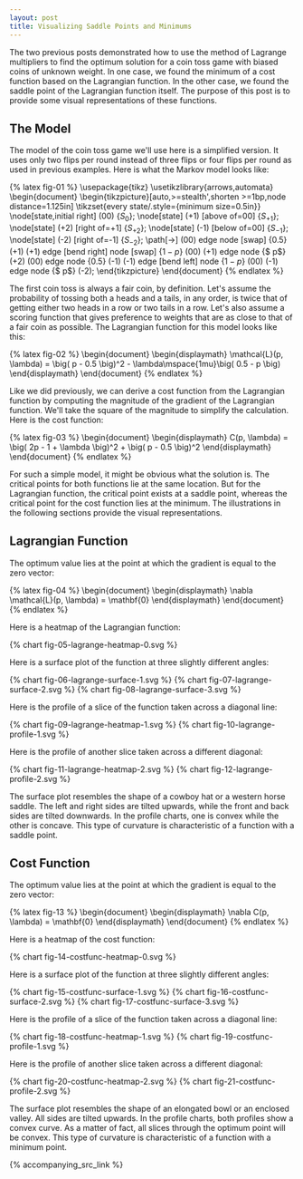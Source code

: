 ```yaml
---
layout: post
title: Visualizing Saddle Points and Minimums
---
```


The two previous posts demonstrated how to use the method of Lagrange multipliers to find the optimum solution for a coin toss game with biased coins of unknown weight. In one case, we found the minimum of a cost function based on the Lagrangian function. In the other case, we found the saddle point of the Lagrangian function itself. The purpose of this post is to provide some visual representations of these functions.

<!--excerpt-->

## The Model

The model of the coin toss game we'll use here is a simplified version. It uses only two flips per round instead of three flips or four flips per round as used in previous examples. Here is what the Markov model looks like:

{% latex fig-01 %}
    \usepackage{tikz}
    \usetikzlibrary{arrows,automata}
    \begin{document}
    \begin{tikzpicture}[auto,>=stealth',shorten >=1bp,node distance=1.125in]
    \tikzset{every state/.style={minimum size=0.5in}}
    \node[state,initial right] (00)               {$S_0$};
    \node[state]               (+1) [above of=00] {$S_{+1}$};
    \node[state]               (+2) [right of=+1] {$S_{+2}$};
    \node[state]               (-1) [below of=00] {$S_{-1}$};
    \node[state]               (-2) [right of=-1] {$S_{-2}$};
    \path[->]
    (00) edge              node [swap] {$0.5$} (+1)
    (+1) edge [bend right] node [swap] {$1-p$} (00)
    (+1) edge              node        {$  p$} (+2)
    (00) edge              node        {$0.5$} (-1)
    (-1) edge [bend left]  node        {$1-p$} (00)
    (-1) edge              node        {$  p$} (-2);
    \end{tikzpicture}
    \end{document}
{% endlatex %}

The first coin toss is always a fair coin, by definition. Let's assume the probability of tossing both a heads and a tails, in any order, is twice that of getting either two heads in a row or two tails in a row. Let's also assume a scoring function that gives preference to weights that are as close to that of a fair coin as possible. The Lagrangian function for this model looks like this:

{% latex fig-02 %}
    \begin{document}
    \begin{displaymath}
    \mathcal{L}(p, \lambda)
    =
    \big( p - 0.5 \big)^2 - \lambda\mspace{1mu}\big( 0.5 - p \big)
    \end{displaymath}
    \end{document}
{% endlatex %}

Like we did previously, we can derive a cost function from the Lagrangian function by computing the magnitude of the gradient of the Lagrangian function. We'll take the square of the magnitude to simplify the calculation. Here is the cost function:

{% latex fig-03 %}
    \begin{document}
    \begin{displaymath}
    C(p, \lambda)
    =
    \big( 2p - 1 + \lambda \big)^2 + \big( p - 0.5 \big)^2
    \end{displaymath}
    \end{document}
{% endlatex %}

For such a simple model, it might be obvious what the solution is. The critical points for both functions lie at the same location. But for the Lagrangian function, the critical point exists at a saddle point, whereas the critical point for the cost function lies at the minimum. The illustrations in the following sections provide the visual representations.

## Lagrangian Function

The optimum value lies at the point at which the gradient is equal to the zero vector:

{% latex fig-04 %}
    \begin{document}
    \begin{displaymath}
    \nabla \mathcal{L}(p, \lambda)
    =
    \mathbf{0}
    \end{displaymath}
    \end{document}
{% endlatex %}

Here is a heatmap of the Lagrangian function:

{% chart fig-05-lagrange-heatmap-0.svg %}

Here is a surface plot of the function at three slightly different angles:

{% chart fig-06-lagrange-surface-1.svg %}
{% chart fig-07-lagrange-surface-2.svg %}
{% chart fig-08-lagrange-surface-3.svg %}

Here is the profile of a slice of the function taken across a diagonal line:

{% chart fig-09-lagrange-heatmap-1.svg %}
{% chart fig-10-lagrange-profile-1.svg %}

Here is the profile of another slice taken across a different diagonal:

{% chart fig-11-lagrange-heatmap-2.svg %}
{% chart fig-12-lagrange-profile-2.svg %}

The surface plot resembles the shape of a cowboy hat or a western horse saddle. The left and right sides are tilted upwards, while the front and back sides are tilted downwards. In the profile charts, one is convex while the other is concave. This type of curvature is characteristic of a function with a saddle point.

## Cost Function

The optimum value lies at the point at which the gradient is equal to the zero vector:

{% latex fig-13 %}
    \begin{document}
    \begin{displaymath}
    \nabla C(p, \lambda)
    =
    \mathbf{0}
    \end{displaymath}
    \end{document}
{% endlatex %}

Here is a heatmap of the cost function:

{% chart fig-14-costfunc-heatmap-0.svg %}

Here is a surface plot of the function at three slightly different angles:

{% chart fig-15-costfunc-surface-1.svg %}
{% chart fig-16-costfunc-surface-2.svg %}
{% chart fig-17-costfunc-surface-3.svg %}

Here is the profile of a slice of the function taken across a diagonal line:

{% chart fig-18-costfunc-heatmap-1.svg %}
{% chart fig-19-costfunc-profile-1.svg %}

Here is the profile of another slice taken across a different diagonal:

{% chart fig-20-costfunc-heatmap-2.svg %}
{% chart fig-21-costfunc-profile-2.svg %}

The surface plot resembles the shape of an elongated bowl or an enclosed valley. All sides are tilted upwards. In the profile charts, both profiles show a convex curve. As a matter of fact, all slices through the optimum point will be convex. This type of curvature is characteristic of a function with a minimum point.

{% accompanying_src_link %}
